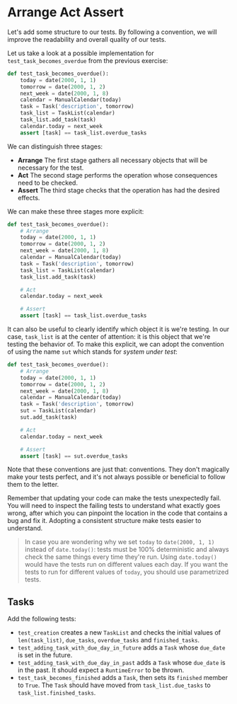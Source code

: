 # Arrange Act Assert

Let's add some structure to our tests.
By following a convention, we will improve the readability and overall quality of our tests.

Let us take a look at a possible implementation for `test_task_becomes_overdue` from the previous exercise:

```python
def test_task_becomes_overdue():
    today = date(2000, 1, 1)
    tomorrow = date(2000, 1, 2)
    next_week = date(2000, 1, 8)
    calendar = ManualCalendar(today)
    task = Task('description', tomorrow)
    task_list = TaskList(calendar)
    task_list.add_task(task)
    calendar.today = next_week
    assert [task] == task_list.overdue_tasks
```

We can distinguish three stages:

* **Arrange** The first stage gathers all necessary objects that will be necessary for the test.
* **Act** The second stage performs the operation whose consequences need to be checked.
* **Assert** The third stage checks that the operation has had the desired effects.

We can make these three stages more explicit:

```python
def test_task_becomes_overdue():
    # Arrange
    today = date(2000, 1, 1)
    tomorrow = date(2000, 1, 2)
    next_week = date(2000, 1, 8)
    calendar = ManualCalendar(today)
    task = Task('description', tomorrow)
    task_list = TaskList(calendar)
    task_list.add_task(task)

    # Act
    calendar.today = next_week

    # Assert
    assert [task] == task_list.overdue_tasks
```

It can also be useful to clearly identify which object it is we're testing.
In our case, `task_list` is at the center of attention: it is this object that we're testing the behavior of.
To make this explicit, we can adopt the convention of using the name `sut` which stands for *system under test*:

```python
def test_task_becomes_overdue():
    # Arrange
    today = date(2000, 1, 1)
    tomorrow = date(2000, 1, 2)
    next_week = date(2000, 1, 8)
    calendar = ManualCalendar(today)
    task = Task('description', tomorrow)
    sut = TaskList(calendar)
    sut.add_task(task)

    # Act
    calendar.today = next_week

    # Assert
    assert [task] == sut.overdue_tasks
```

Note that these conventions are just that: conventions.
They don't magically make your tests perfect, and it's not always possible or beneficial to follow them to the letter.

Remember that updating your code can make the tests unexpectedly fail.
You will need to inspect the failing tests to understand what exactly goes wrong, after which you can pinpoint the location in the code that contains a bug and fix it.
Adopting a consistent structure make tests easier to understand.

> In case you are wondering why we set `today` to `date(2000, 1, 1)` instead of `date.today()`: tests must be 100% deterministic and always check the same things every time they're run.
> Using `date.today()` would have the tests run on different values each day.
> If you want the tests to run for different values of `today`, you should use parametrized tests.

## Tasks

Add the following tests:

* `test_creation` creates a new `TaskList` and checks the initial values of `len(task_list)`, `due_tasks`, `overdue_tasks` and `finished_tasks`.
* `test_adding_task_with_due_day_in_future` adds a `Task` whose `due_date` is set in the future.
* `test_adding_task_with_due_day_in_past` adds a `Task` whose `due_date` is in the past.
  It should expect a `RuntimeError` to be thrown.
* `test_task_becomes_finished` adds a `Task`, then sets its `finished` member to `True`.
  The `Task` should have moved from `task_list.due_tasks` to `task_list.finished_tasks`.
